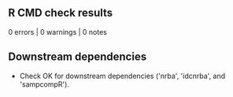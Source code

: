 ## R CMD check results

0 errors | 0 warnings | 0 notes

## Downstream dependencies

* Check OK for downstream dependencies ('nrba', 'idcnrba', and 'sampcompR').

